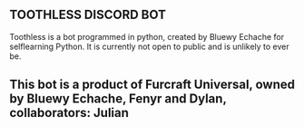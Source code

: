 ## TOOTHLESS DISCORD BOT 

Toothless is a bot programmed in python, created by Bluewy Echache for selflearning Python.
It is currently not open to public and is unlikely to ever be. 

## This bot is a product of Furcraft Universal, owned by Bluewy Echache, Fenyr and Dylan, collaborators: Julian
